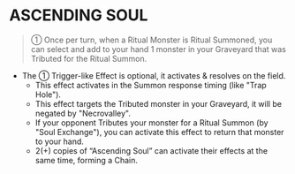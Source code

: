 
# ASCENDING SOUL  
> ① Once per turn, when a Ritual Monster is Ritual Summoned, you can select and add to your hand 1 monster in your Graveyard that was Tributed for the Ritual Summon.

*   The ① Trigger-like Effect is optional, it activates & resolves on the field.
    *   This effect activates in the Summon response timing (like "Trap Hole").
    *   This effect targets the Tributed monster in your Graveyard, it will be negated by "Necrovalley".
    *   If your opponent Tributes your monster for a Ritual Summon (by "Soul Exchange"), you can activate this effect to return that monster to your hand.
    *   2(+) copies of “Ascending Soul” can activate their effects at the same time, forming a Chain.

  
